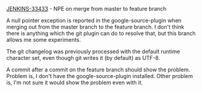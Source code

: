 [JENKINS-33433](https://issues.jenkins.io/browse/JENKINS-33433) - NPE on merge from master to feature branch

A null pointer exception is reported in the google-source-plugin when
merging out from the master branch to the feature branch. I don't think
there is anything which the git plugin can do to resolve that, but this
branch allows me some experiments.

The git changelog was previously processed with the default runtime
character set, even though git writes it (by default) as UTF-8.

A commit after a commit on the feature branch should show the problem.
Problem is, I don't have the google-source-plugin installed.
Other problem is, I'm not sure it would show the problem even with it.
